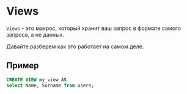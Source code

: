 # Views

`Views` - это макрос,
который хранит ваш запрос в формате 
самого запроса, а не данных. 

Давайте разберем как это работает на 
самом деле.

## Пример

```sql
CREATE VIEW my_view AS
select Name, Surname from users;
```